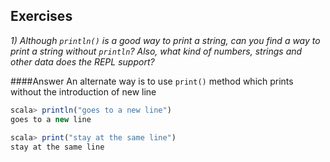 ## Exercises

*1) Although `println()` is a good way to print a string, can you find a way to print a string without `println`? 
Also, what kind of numbers, strings and other data does the REPL support?*

####Answer
An alternate way is to use `print()` method which prints without the introduction of new line 
```javascript
scala> println("goes to a new line")                                            
goes to a new line                                                              
                                                                                
scala> print("stay at the same line")                                           
stay at the same line 
```
